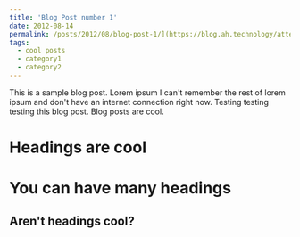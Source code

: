 ```yaml
---
title: 'Blog Post number 1'
date: 2012-08-14
permalink: /posts/2012/08/blog-post-1/](https://blog.ah.technology/attention-based-neural-networks-in-recommender-systems-albert-heijn-erasmus-university-case-study-4de9dbb02e8e)
tags:
  - cool posts
  - category1
  - category2
---
```


This is a sample blog post. Lorem ipsum I can't remember the rest of lorem ipsum and don't have an internet connection right now. Testing testing testing this blog post. Blog posts are cool.

Headings are cool
======

You can have many headings
======

Aren't headings cool?
------
